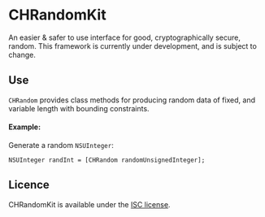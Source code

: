 # CHRandomKit

An easier & safer to use interface for good, cryptographically secure, random.
This framework is currently under development, and is subject to change.

## Use

`CHRandom` provides class methods for producing random data of fixed, and variable length with bounding constraints.

#### Example:

Generate a random `NSUInteger`:

    NSUInteger randInt = [CHRandom randomUnsignedInteger];

## Licence
CHRandomKit is available under the [ISC license](https://github.com/chris-huxtable/CHRandomKit/blob/master/LICENSE).
